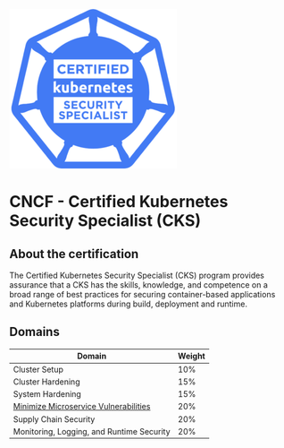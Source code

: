 ![image](assets/cks_logo.webp)

# CNCF - Certified Kubernetes Security Specialist (CKS)

## About the certification

The Certified Kubernetes Security Specialist (CKS) program provides assurance that a CKS has the skills, knowledge, and competence on a broad range of best practices for securing container-based applications and Kubernetes platforms during build, deployment and runtime.

## Domains
| Domain | Weight |
| -------|------- |
Cluster Setup | 10%
Cluster Hardening | 15%
System Hardening | 15% 
[Minimize Microservice Vulnerabilities](minimize_microservice_vulnerabilities) | 20%
Supply Chain Security | 20%
Monitoring, Logging, and Runtime Security |  20%
